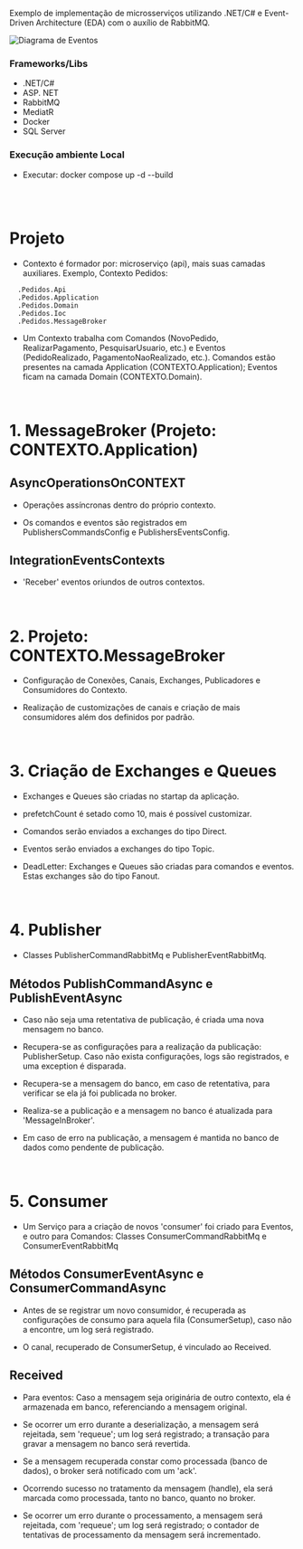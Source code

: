 
Exemplo de implementação de microsserviços utilizando .NET/C# e Event-Driven Architecture (EDA) com o auxílio de RabbitMQ.

![Diagrama de Eventos](https://ik.imagekit.io/ryeaswait/FluxoEventosv2.png)

### Frameworks/Libs

- .NET/C#
- ASP. NET
- RabbitMQ
- MediatR
- Docker
- SQL Server

### Execução ambiente Local

-  Executar:
docker compose up -d --build


<br />
<br />

# Projeto

- Contexto é formador por: microserviço (api), mais suas camadas auxiliares. Exemplo, Contexto Pedidos:
```
  .Pedidos.Api
  .Pedidos.Application
  .Pedidos.Domain
  .Pedidos.Ioc
  .Pedidos.MessageBroker
```

- Um Contexto trabalha com Comandos (NovoPedido, RealizarPagamento, PesquisarUsuario, etc.) e Eventos (PedidoRealizado, PagamentoNaoRealizado, etc.).
Comandos estão presentes na camada Application (CONTEXTO.Application); 
Eventos ficam na camada Domain (CONTEXTO.Domain).

<br />

# 1. MessageBroker (Projeto: CONTEXTO.Application)

## AsyncOperationsOnCONTEXT

- Operações assíncronas dentro do próprio contexto.

- Os comandos e eventos são registrados em PublishersCommandsConfig e PublishersEventsConfig.


## IntegrationEventsContexts

- 'Receber' eventos oriundos de outros contextos.

<br />

# 2. Projeto: CONTEXTO.MessageBroker

- Configuração de Conexões, Canais, Exchanges, Publicadores e Consumidores do Contexto.

- Realização de customizações de canais e criação de mais consumidores além dos definidos por padrão.

<br />

# 3. Criação de Exchanges e Queues

- Exchanges e Queues são criadas no startap da aplicação.

- prefetchCount é setado como 10, mais é possível customizar.

- Comandos serão enviados a exchanges do tipo Direct.

- Eventos serão enviados a exchanges do tipo Topic.

- DeadLetter: Exchanges e Queues são criadas para comandos e eventos. 
Estas exchanges são do tipo Fanout.

<br />

# 4. Publisher

- Classes PublisherCommandRabbitMq e PublisherEventRabbitMq.

## Métodos PublishCommandAsync e PublishEventAsync

- Caso não seja uma retentativa de publicação, é criada uma nova mensagem no banco.

- Recupera-se as configurações para a realização da publicação: PublisherSetup. Caso não exista configurações, logs são registrados, e uma exception é disparada.

- Recupera-se a mensagem do banco, em caso de retentativa, para verificar se ela já foi publicada no broker.

- Realiza-se a publicação e a mensagem no banco é atualizada para 'MessageInBroker'.

- Em caso de erro na publicação, a mensagem é mantida no banco de dados como pendente de publicação.

<br />

# 5. Consumer

- Um Serviço para a criação de novos 'consumer' foi criado para Eventos, e outro para Comandos: Classes ConsumerCommandRabbitMq e ConsumerEventRabbitMq

## Métodos ConsumerEventAsync e ConsumerCommandAsync

- Antes de se registrar um novo consumidor, é recuperada as configurações de consumo para aquela fila (ConsumerSetup), caso não a encontre, um log será registrado.

- O canal, recuperado de ConsumerSetup, é vinculado ao Received.


## Received

- Para eventos: Caso a mensagem seja originária de outro contexto, ela é armazenada em banco, referenciando a mensagem original.

- Se ocorrer um erro durante a deserialização, a mensagem será rejeitada, sem 'requeue'; 
um log será registrado; 
a transação para gravar a mensagem no banco será revertida.

- Se a mensagem recuperada constar como processada (banco de dados), o broker será notificado com um 'ack'.

- Ocorrendo sucesso no tratamento da mensagem (handle), ela será marcada como processada, tanto no banco, quanto no broker.

- Se ocorrer um erro durante o processamento, a mensagem será rejeitada, com 'requeue'; um log será registrado; o contador de tentativas de processamento da mensagem será incrementado.
